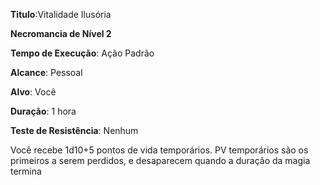 **Titulo**:Vitalidade Ilusória

**Necromancia de Nível 2**

**Tempo de Execução**: Ação Padrão

**Alcance**: Pessoal

**Alvo**: Você

**Duração**: 1 hora

**Teste de Resistência**: Nenhum

Você recebe 1d10+5 pontos de vida temporários. PV temporários são os primeiros a serem perdidos, e desaparecem quando a duração da magia termina